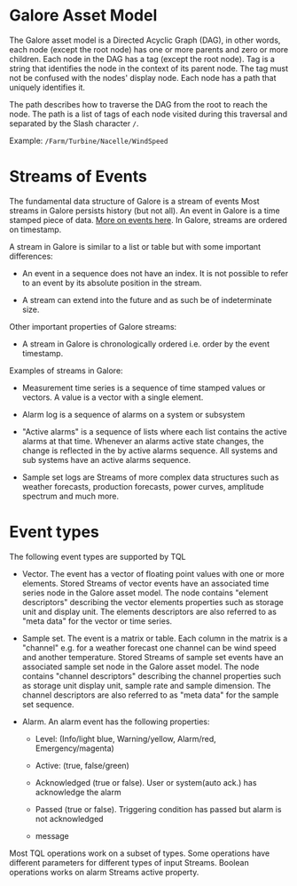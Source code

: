 
# Galore Asset Model

The Galore asset model is a Directed Acyclic Graph (DAG), in other words, each node (except the root node) has one or more parents and zero or more children. Each node in the DAG has a tag (except the root node). Tag is a string that identifies the node in the context of its parent node. The tag must not be confused with the nodes' display node. Each node has a path that uniquely identifies it. 

The path describes how to traverse the DAG from the root to reach the node. The path is a list of tags of each node visited during this traversal and separated by the Slash character `/`.

Example: `/Farm/Turbine/Nacelle/WindSpeed`

# Streams of Events

The fundamental data structure of Galore is a stream of events Most streams in Galore persists history (but not all). An event in Galore is a time stamped piece of data. [More on events here](#event-types). In Galore, streams are ordered on timestamp.

A stream in Galore is similar to a list or table but with some important differences:

-   An event in a sequence does not have an index. It is not possible to
    refer to an event by its absolute position in the stream.

-   A stream can extend into the future and as such be of
    indeterminate size.

Other important properties of Galore streams:

-   A stream in Galore is chronologically ordered i.e. order by the
    event timestamp.

Examples of streams in Galore:

-   Measurement time series is a sequence of time stamped values or
    vectors. A value is a vector with a single element.

-   Alarm log is a sequence of alarms on a system or subsystem

-   "Active alarms" is a sequence of lists where each list contains the
    active alarms at that time. Whenever an alarms active state changes,
    the change is reflected in the by active alarms sequence. All
    systems and sub systems have an active alarms sequence.

-   Sample set logs are Streams of more complex data structures such
    as weather forecasts, production forecasts, power curves, amplitude
    spectrum and much more.

# Event types 

The following event types are supported by TQL

-   Vector. The event has a vector of floating point values with one or
    more elements. Stored Streams of vector events have an associated
    time series node in the Galore asset model. The node
    contains "element descriptors" describing the vector elements
    properties such as storage unit and display unit. The elements
    descriptors are also referred to as "meta data" for the vector or
    time series.

-   Sample set. The event is a matrix or table. Each column in the
    matrix is a "channel" e.g. for a weather forecast one channel can be
    wind speed and another temperature. Stored Streams of sample set
    events have an associated sample set node in the Galore
    asset model. The node contains "channel descriptors"
    describing the channel properties such as storage unit display unit,
    sample rate and sample dimension. The channel descriptors are also
    referred to as "meta data" for the sample set sequence.

-   Alarm. An alarm event has the following properties:

    -   Level: (Info/light blue, Warning/yellow, Alarm/red,
        Emergency/magenta)

    -   Active: (true, false/green)

    -   Acknowledged (true or false). User or system(auto ack.) has
        acknowledge the alarm

    -   Passed (true or false). Triggering condition has passed but
        alarm is not acknowledged

    -   message

Most TQL operations work on a subset of types. Some operations have
different parameters for different types of input Streams. Boolean
operations works on alarm Streams active property.


